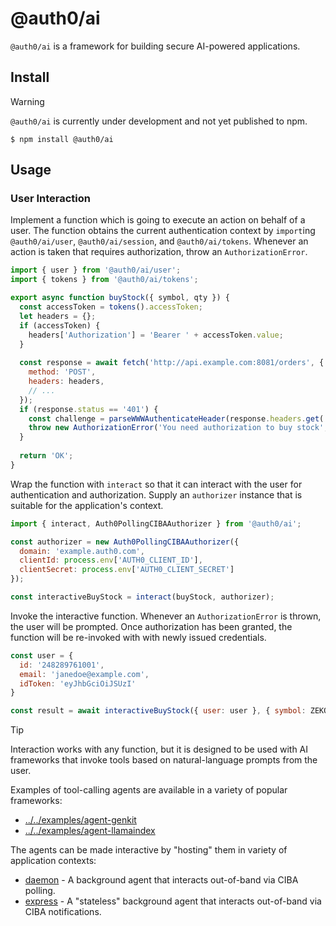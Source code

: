 # @auth0/ai

`@auth0/ai` is a framework for building secure AI-powered applications.

## Install

> [!WARNING]
> `@auth0/ai` is currently under development and not yet published to npm.

```
$ npm install @auth0/ai
```

## Usage

### User Interaction

Implement a function which is going to execute an action on behalf of a user.
The function obtains the current authentication context by `import`ing
`@auth0/ai/user`, `@auth0/ai/session`, and `@auth0/ai/tokens`.  Whenever an
action is taken that requires authorization, throw an `AuthorizationError`.

```js
import { user } from '@auth0/ai/user';
import { tokens } from '@auth0/ai/tokens';

export async function buyStock({ symbol, qty }) {
  const accessToken = tokens().accessToken;
  let headers = {};
  if (accessToken) {
    headers['Authorization'] = 'Bearer ' + accessToken.value;
  }
  
  const response = await fetch('http://api.example.com:8081/orders', {
    method: 'POST',
    headers: headers,
    // ...
  });
  if (response.status == '401') {
    const challenge = parseWWWAuthenticateHeader(response.headers.get('WWW-Authenticate'));
    throw new AuthorizationError('You need authorization to buy stock', 'insufficient_scope', { scope: challenge.data.scope });
  }
  
  return 'OK';
}
```

Wrap the function with `interact` so that it can interact with the user for
authentication and authorization.  Supply an `authorizer` instance that is
suitable for the application's context.

```js
import { interact, Auth0PollingCIBAAuthorizer } from '@auth0/ai';

const authorizer = new Auth0PollingCIBAAuthorizer({
  domain: 'example.auth0.com',
  clientId: process.env['AUTH0_CLIENT_ID'],
  clientSecret: process.env['AUTH0_CLIENT_SECRET']
});

const interactiveBuyStock = interact(buyStock, authorizer);
```

Invoke the interactive function.  Whenever an `AuthorizationError` is thrown,
the user will be prompted.  Once authorization has been granted, the function
will be re-invoked with with newly issued credentials.

```js
const user = {
  id: '248289761001',
  email: 'janedoe@example.com',
  idToken: 'eyJhbGciOiJSUzI'
}

const result = await interactiveBuyStock({ user: user }, { symbol: ZEKO, qty: 10});
```

> [!TIP]
> Interaction works with any function, but it is designed to be used with AI
> frameworks that invoke tools based on natural-language prompts from the user.

Examples of tool-calling agents are available in a variety of popular frameworks:

  - [../../examples/agent-genkit](Genkit)
  - [../../examples/agent-llamaindex](LlamaIndex)

The agents can be made interactive by "hosting" them in variety of application
contexts:

  - [daemon](../../examples/daemon) - A background agent that interacts out-of-band
    via CIBA polling.
  - [express](../../examples/daemon) - A "stateless" background agent that interacts
    out-of-band via CIBA notifications.
